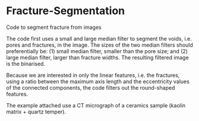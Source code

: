 # Fracture-Segmentation
Code to segment fracture from images

The code first uses a small and large median filter to segment the voids, i.e. pores and fractures, in the image. The sizes of the two median filters should
preferentially be: (1) small median filter, smaller than the pore size; and (2) large median filter, larger than fracture widths. The resulting filtered image 
is the binarised.

Because we are interested in only the linear features, i.e. the fractures, using a ratio between the maximum axis length and the eccentricity values of the 
connected components, the code filters out the round-shaped features.

The example attached use a CT micrograph of a ceramics sample (kaolin matrix + quartz temper).
